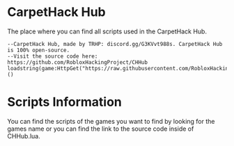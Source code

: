 # CarpetHack Hub
The place where you can find all scripts used in the CarpetHack Hub.
```
--CarpetHack Hub, made by TRHP: discord.gg/G3KVvt988s. CarpetHack Hub is 100% open-source.
--Visit the source code here: https://github.com/RobloxHackingProject/CHHub
loadstring(game:HttpGet("https://raw.githubusercontent.com/RobloxHackingProject/CHHub/main/CHHub.lua"))()
```
# Scripts Information
You can find the scripts of the games you want to find by looking for the games name or you can find the link to the source code inside of CHHub.lua.
